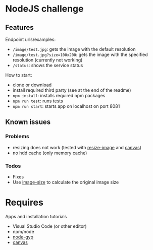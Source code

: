 # NodeJS challenge

## Features

Endpoint urls/examples:
 - `/image/test.jpg`: gets the image with the default resolution
 - `/image/test.jpg?size=100x200`: gets the image with the specified resolution (currently not working)
 - `/status`: shows the service status

How to start:
 - clone or download
 - install required third party (see at the end of the readme)
 - `npm install`: installs required npm packages
 - `npm run test`: runs tests
 - `npm run start`: starts app on localhost on port 8081

## Known issues

### Problems

 - resizing does not work (tested with [resize-image](https://www.npmjs.com/package/resize-image) and [canvas](https://www.npmjs.com/package/canvas))
 - no hdd cache (only memory cache)

### Todos

  - Fixes
  - Use [image-size](https://www.npmjs.com/package/image-size) to calculate the original image size

# Requires

Apps and installation tutorials
 - Visual Studio Code (or other editor)
 - npm/node
 - [node-gyp](https://github.com/nodejs/node-gyp)
 - [canvas](https://github.com/Automattic/node-canvas/wiki/Installation---Windows)
